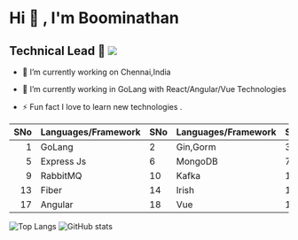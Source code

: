 # Hi 👋 , I'm Boominathan 
 
  ## Technical Lead :rocket:   <img src="https://hits.seeyoufarm.com/api/count/incr/badge.svg?url=https%3A%2F%2Fgithub.com%2F{boominathan23}1212%2Fhit-counter">
 

- 🔭 I’m currently working on Chennai,India
- 🌱 I’m currently working in  GoLang with React/Angular/Vue Technologies 

- ⚡️ Fun fact I love to learn new technologies .

| SNo| Languages/Framework     | SNo| Languages/Framework     | SNo| Languages/Framework     | SNo| Languages     |             
|-----:|---------------|------|---------------|------|---------------|------|---------------|
|     1|   GoLang     |     2| Gin,Gorm      |     3|   Nest  js   |     4| PHP,Laravel,Codeigniter   |
|     5| Express Js    |     6| MongoDB       |     7| Next Js       |     8| MYSQL         |
|     9| RabbitMQ      |    10| Kafka         |    11| TypeORM       |    12| Prisma        |
|     13| Fiber      |    14| Irish         |    15| Node Js        |    16|   React      |
|     17| Angular      |    18| Vue         |    19| Postgres        |    20|    Flutter     21|Next


![Top Langs](https://github-readme-stats.vercel.app/api/top-langs/?username=boominathan23&layout=compact)     ![GitHub stats](https://github-readme-stats.vercel.app/api?username=boominathan23)
